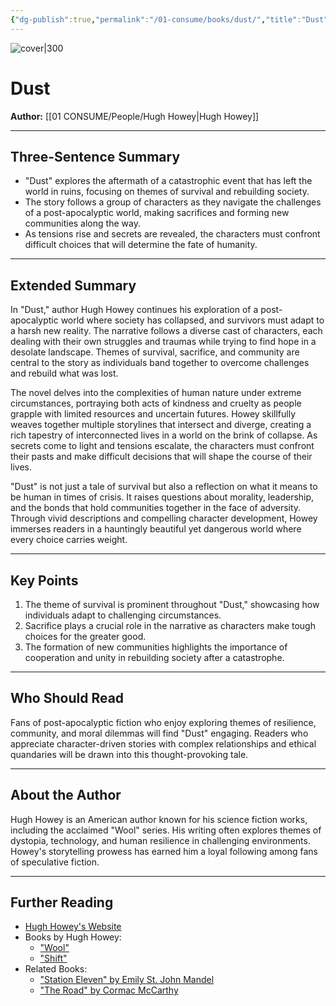 ```yaml
---
{"dg-publish":true,"permalink":"/01-consume/books/dust/","title":"Dust","tags":["post-apocalyptic","survival","community","sacrifice"]}
---
```



![cover|300](https://images-us.bookshop.org/ingram/9780544838260.jpg?width=640&v=v2)
# Dust
**Author:** [[01 CONSUME/People/Hugh Howey\|Hugh Howey]]

---

## Three-Sentence Summary
- "Dust" explores the aftermath of a catastrophic event that has left the world in ruins, focusing on themes of survival and rebuilding society.
- The story follows a group of characters as they navigate the challenges of a post-apocalyptic world, making sacrifices and forming new communities along the way.
- As tensions rise and secrets are revealed, the characters must confront difficult choices that will determine the fate of humanity.

---

## Extended Summary
In "Dust," author Hugh Howey continues his exploration of a post-apocalyptic world where society has collapsed, and survivors must adapt to a harsh new reality. The narrative follows a diverse cast of characters, each dealing with their own struggles and traumas while trying to find hope in a desolate landscape. Themes of survival, sacrifice, and community are central to the story as individuals band together to overcome challenges and rebuild what was lost.

The novel delves into the complexities of human nature under extreme circumstances, portraying both acts of kindness and cruelty as people grapple with limited resources and uncertain futures. Howey skillfully weaves together multiple storylines that intersect and diverge, creating a rich tapestry of interconnected lives in a world on the brink of collapse. As secrets come to light and tensions escalate, the characters must confront their pasts and make difficult decisions that will shape the course of their lives.

"Dust" is not just a tale of survival but also a reflection on what it means to be human in times of crisis. It raises questions about morality, leadership, and the bonds that hold communities together in the face of adversity. Through vivid descriptions and compelling character development, Howey immerses readers in a hauntingly beautiful yet dangerous world where every choice carries weight.

---

## Key Points
1. The theme of survival is prominent throughout "Dust," showcasing how individuals adapt to challenging circumstances.
2. Sacrifice plays a crucial role in the narrative as characters make tough choices for the greater good.
3. The formation of new communities highlights the importance of cooperation and unity in rebuilding society after a catastrophe.

---

## Who Should Read
Fans of post-apocalyptic fiction who enjoy exploring themes of resilience, community, and moral dilemmas will find "Dust" engaging. Readers who appreciate character-driven stories with complex relationships and ethical quandaries will be drawn into this thought-provoking tale.

---

## About the Author
Hugh Howey is an American author known for his science fiction works, including the acclaimed "Wool" series. His writing often explores themes of dystopia, technology, and human resilience in challenging environments. Howey's storytelling prowess has earned him a loyal following among fans of speculative fiction.

---

## Further Reading
- [Hugh Howey's Website](https://hughhowey.com/)
- Books by Hugh Howey:
  - ["Wool"](https://www.amazon.com/Wool-Hugh-Howeys-Silo-Saga-ebook/dp/B0071XO8RA)
  - ["Shift"](https://www.amazon.com/Shift-Wool-Trilogy-Hugh-Howey/dp/1476733953)
- Related Books:
  - ["Station Eleven" by Emily St. John Mandel](https://www.amazon.com/Station-Eleven-Novel-Emily-Mandel/dp/0804172447)
  - ["The Road" by Cormac McCarthy](https://www.amazon.com/Road-Cormac-McCarthy/dp/0307387895)
